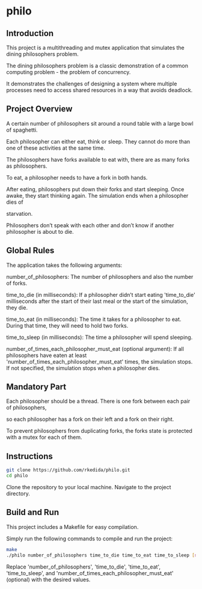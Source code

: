 # philo

## Introduction
This project is a multithreading and mutex application that simulates the dining philosophers problem.

The dining philosophers problem is a classic demonstration of a common computing problem - the problem of concurrency.

It demonstrates the challenges of designing a system where multiple processes need to access shared resources in a way that avoids deadlock.

## Project Overview
A certain number of philosophers sit around a round table with a large bowl of spaghetti.

Each philosopher can either eat, think or sleep. They cannot do more than one of these activities at the same time.

The philosophers have forks available to eat with, there are as many forks as philosophers.

To eat, a philosopher needs to have a fork in both hands.

After eating, philosophers put down their forks and start sleeping. Once awake, they start thinking again. The simulation ends when a philosopher dies of 

starvation.

Philosophers don’t speak with each other and don’t know if another philosopher is about to die.

## Global Rules

The application takes the following arguments:

number_of_philosophers: The number of philosophers and also the number of forks.

time_to_die (in milliseconds): If a philosopher didn’t start eating 'time_to_die' milliseconds after the start of their last meal or the start of the 
simulation, they die.

time_to_eat (in milliseconds): The time it takes for a philosopher to eat. During that time, they will need to hold two forks.

time_to_sleep (in milliseconds): The time a philosopher will spend sleeping.

number_of_times_each_philosopher_must_eat (optional argument): If all philosophers have eaten at least 'number_of_times_each_philosopher_must_eat' times, the simulation stops. If not specified, the simulation stops when a philosopher dies.

## Mandatory Part
Each philosopher should be a thread. There is one fork between each pair of philosophers,

so each philosopher has a fork on their left and a fork on their right.

To prevent philosophers from duplicating forks, the forks state is protected with a mutex for each of them.

## Instructions
```sh
git clone https://github.com/rkedida/philo.git
cd philo
```
Clone the repository to your local machine.
Navigate to the project directory.

## Build and Run
This project includes a Makefile for easy compilation.

Simply run the following commands to compile and run the project:
```sh
make
./philo number_of_philosophers time_to_die time_to_eat time_to_sleep [number_of_times_each_philosopher_must_eat]
```
Replace 'number_of_philosophers', 'time_to_die', 'time_to_eat', 'time_to_sleep', and 'number_of_times_each_philosopher_must_eat' (optional)
with the desired values.
